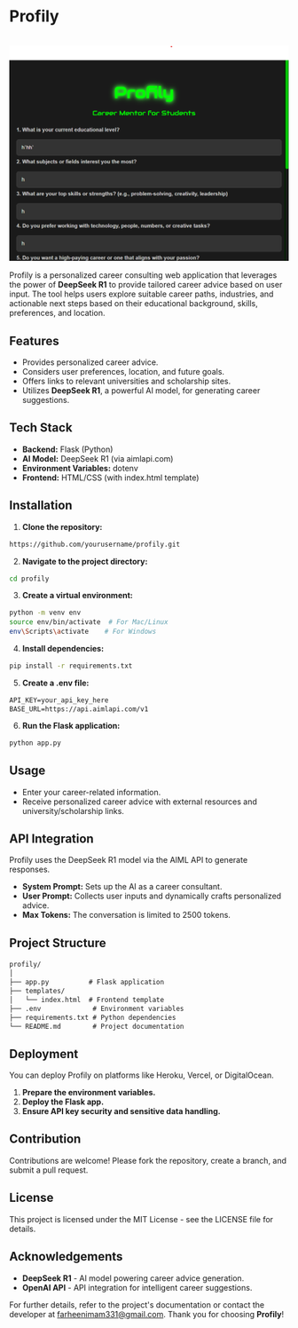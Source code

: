 # Profily
<p align="center">
 <img src="profily.png">

Profily is a personalized career consulting web application that leverages the power of **DeepSeek R1** to provide tailored career advice based on user input. The tool helps users explore suitable career paths, industries, and actionable next steps based on their educational background, skills, preferences, and location.

## Features

- Provides personalized career advice.
- Considers user preferences, location, and future goals.
- Offers links to relevant universities and scholarship sites.
- Utilizes **DeepSeek R1**, a powerful AI model, for generating career suggestions.

## Tech Stack

- **Backend:** Flask (Python)
- **AI Model:** DeepSeek R1 (via aimlapi.com)
- **Environment Variables:** dotenv
- **Frontend:** HTML/CSS (with index.html template)

## Installation

1. **Clone the repository:**

```bash
https://github.com/yourusername/profily.git
```

2. **Navigate to the project directory:**

```bash
cd profily
```

3. **Create a virtual environment:**

```bash
python -m venv env
source env/bin/activate  # For Mac/Linux
env\Scripts\activate    # For Windows
```

4. **Install dependencies:**

```bash
pip install -r requirements.txt
```

5. **Create a .env file:**

```
API_KEY=your_api_key_here
BASE_URL=https://api.aimlapi.com/v1
```

6. **Run the Flask application:**

```bash
python app.py
```

## Usage

- Enter your career-related information.
- Receive personalized career advice with external resources and university/scholarship links.

## API Integration

Profily uses the DeepSeek R1 model via the AIML API to generate responses. 

- **System Prompt:** Sets up the AI as a career consultant.
- **User Prompt:** Collects user inputs and dynamically crafts personalized advice.
- **Max Tokens:** The conversation is limited to 2500 tokens.

## Project Structure

```
profily/
│
├── app.py          # Flask application
├── templates/
│   └── index.html  # Frontend template
├── .env             # Environment variables
├── requirements.txt # Python dependencies
└── README.md        # Project documentation
```

## Deployment

You can deploy Profily on platforms like Heroku, Vercel, or DigitalOcean.

1. **Prepare the environment variables.**
2. **Deploy the Flask app.**
3. **Ensure API key security and sensitive data handling.**

## Contribution

Contributions are welcome! Please fork the repository, create a branch, and submit a pull request.

## License

This project is licensed under the MIT License - see the LICENSE file for details.

## Acknowledgements

- **DeepSeek R1** - AI model powering career advice generation.
- **OpenAI API** - API integration for intelligent career suggestions.

For further details, refer to the project's documentation or contact the developer at [farheenimam331@gmail.com](mailto:farheenimam331@gmail.com).
Thank you for choosing **Profily**!

